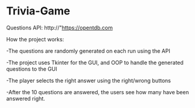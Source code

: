 # Trivia-Game

Questions API: http://"https://opentdb.com

How the project works:

-The questions are randomly generated on each run using the API

-The project uses Tkinter for the GUI, and OOP to handle the generated questions to the GUI

-The player selects the right answer using the right/wrong buttons

-After the 10 questions are answered, the users see how many have been answered right.
